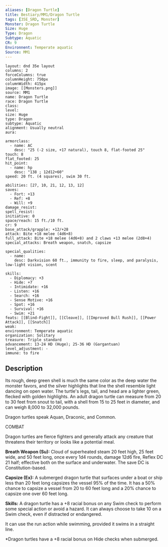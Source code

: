 ```yaml
---
aliases: [Dragon Turtle]
title: Bestiary/MM1/Dragon Turtle
tags: [35E_SRD, Monster]
Monster: Dragon Turtle
Size: Huge
Type: Dragon
Subtype: Aquatic
CR: 9
Environnent: Temperate aquatic
Source: MM1
---
```


```statblock
layout: dnd 35e layout
columns: 2
forceColumns: true
columnHeight: 750px
columnWidth: 415px
image: [[Monsters.png]]
source: MM1
name: Dragon Turtle
race: Dragon Turtle
class: 
level: 
size: Huge
type: Dragon
subtype: Aquatic
alignment: Usually neutral
aura: 

armorclass:
  - name: AC
    desc: "25 (-2 size, +17 natural), touch 8, flat-footed 25"
touch: 8
flat_footed: 25
hit_point:
  - name: hp
    desc: "138 ; 12d12+60"
speed: 20 ft. (4 squares), swim 30 ft.

abilities: [27, 10, 21, 12, 13, 12]
saves:
  - Fort: +13
  - Ref: +8
  - Will: +9
damage_resist: 
spell_resist: 
initiative: 0
space/reach: 15 ft./10 ft.
cr: 9
base_attack/grapple: +12/+28
attack: Bite +18 melee (4d6+8)
full_attack: Bite +18 melee (4d6+8) and 2 claws +13 melee (2d8+4)
special_attacks: Breath weapon, snatch, capsize

special_qualities:
  - name: 
    desc: Darkvision 60 ft., immunity to fire, sleep, and paralysis, low-light vision, scent

skills:
  - Diplomacy: +3
  - Hide: +7
  - Intimidate: +16
  - Listen: +16
  - Search: +16
  - Sense Motive: +16
  - Spot: +16
  - Survival: +16
  - Swim: +21
feats: [[Blind-Fight]], [[Cleave]], [[Improved Bull Rush]], [[Power Attack]], [[Snatch]]
weak: 
environment: Temperate aquatic
organization: Solitary
treasure: Triple standard
advancement: 13-24 HD (Huge); 25-36 HD (Gargantuan)
level_adjustment: -
immune: to fire
```

## Description

<p>Its rough, deep green shell is much the same color as the deep water the monster favors, and the silver highlights that line the shell resemble light dancing on open water. The turtle's legs, tail, and head are a lighter green, flecked with golden highlights. An adult dragon turtle can measure from 20 to 30 feet from snout to tail, with a shell from 15 to 25 feet in diameter, and can weigh 8,000 to 32,000 pounds.</p>
<p>Dragon turtles speak Aquan, Draconic, and Common.</p>
<p>COMBAT</p>
<p>Dragon turtles are fierce fighters and generally attack any creature that threatens their territory or looks like a potential meal.</p>
<p>
            <b>Breath Weapon (Su):</b> Cloud of superheated steam 20 feet high, 25 feet wide, and 50 feet long, once every 1d4 rounds, damage 12d6 fire, Reflex DC 21 half; effective both on the surface and underwater. The save DC is Constitution-based.</p>
<p>
            <b>Capsize (Ex):</b> A submerged dragon turtle that surfaces under a boat or ship less than 20 feet long capsizes the vessel 95% of the time. It has a 50% chance to capsize a vessel from 20 to 60 feet long and a 20% chance to capsize one over 60 feet long.</p>
<p>
            <b>Skills:</b> A dragon turtle has a +8 racial bonus on any Swim check to perform some special action or avoid a hazard. It can always choose to take 10 on a Swim check, even if distracted or endangered.</p>
<p>It can use the run action while swimming, provided it swims in a straight line.</p>
<p>*Dragon turtles have a +8 racial bonus on Hide checks when submerged.</p>